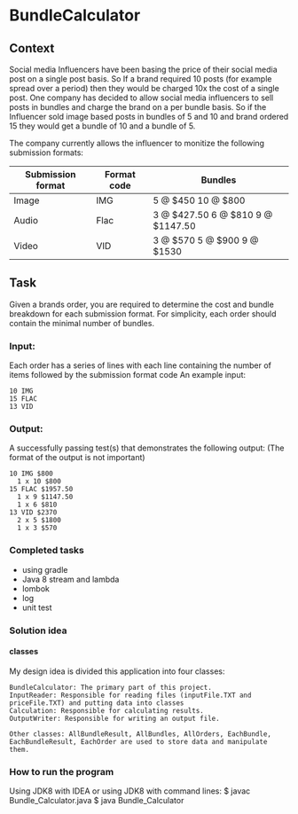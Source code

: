 # BundleCalculator
 
## Context
Social media Influencers have been basing the price of their social media post on a single post basis. So If a brand required 10 posts (for example spread over a period) then they would be charged 10x the cost of a single post. One company has decided to allow social media influencers to sell posts in bundles and charge the brand on a per bundle basis. So if the Influencer sold image based posts in bundles of 5 and 10 and brand ordered 15 they would get a bundle of 10 and a bundle of 5.

The company currently allows the influencer to monitize the following submission formats:

Submission format | Format code | Bundles
----------------- | ----------- | -------
Image | IMG | 5 @ $450 10 @ $800
Audio | Flac | 3 @ $427.50 6 @ $810 9 @ $1147.50
Video | VID | 3 @ $570 5 @ $900 9 @ $1530

## Task

Given a brands order, you are required to determine the cost and bundle breakdown for each submission format. For simplicity, each order should contain the minimal number of bundles.

### Input:
Each order has a series of lines with each line containing the number of items followed by the submission format code
An example input:
```
10 IMG
15 FLAC
13 VID
```

### Output:
A successfully passing test(s) that demonstrates the following output: (The format of the output is not important)
```
10 IMG $800
  1 x 10 $800
15 FLAC $1957.50
  1 x 9 $1147.50
  1 x 6 $810
13 VID $2370
  2 x 5 $1800
  1 x 3 $570
```

### Completed tasks
* using gradle
* Java 8 stream and lambda
* lombok
* log
* unit test


### Solution idea
#### classes
My design idea is divided this application into four classes:
```
BundleCalculator: The primary part of this project.
InputReader: Responsible for reading files (inputFile.TXT and priceFile.TXT) and putting data into classes
Calculation: Responsible for calculating results.
OutputWriter: Responsible for writing an output file.

Other classes: AllBundleResult, AllBundles, AllOrders, EachBundle, EachBundleResult, EachOrder are used to store data and manipulate them.
```

### How to run the program
Using JDK8 with IDEA 
or using JDK8 with command lines: 
$ javac Bundle_Calculator.java
$ java Bundle_Calculator






